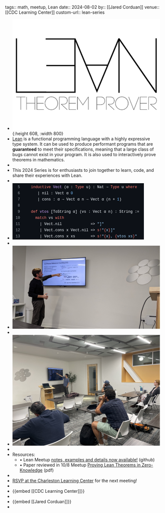 tags:: math, meetup, Lean
date:: 2024-08-02
by:: [[Jared Corduan]]
venue:: [[CDC Learning Center]]
custom-url:: lean-series

- ![Lean Proof Assistant Series](../assets/LeanProofAssistantSeries.jpg){:height 608, :width 800}
- [Lean](https://lean-lang.org/about/) is a functional programming language with a highly expressive type system. It can be used to produce performant programs that are **guaranteed** to meet their specifications, meaning that a large class of bugs cannot exist in your program. It is also used to interactively prove theorems in mathematics.
-
- This 2024 Series is for enthusiasts to join together to learn, code, and share their experiences with Lean.
-
- ![Lean-example.png](../assets/Lean-example_1728911793775_0.png)
-
- ![Lean_Proof_Assistant_Series.jpg](../assets/Lean_Proof_Assistant_Series_1731513074301_0.jpg)
-
- ![Lean_Proof_Assistant_Series2.jpg](../assets/Lean_Proof_Assistant_Series2_1731513117820_0.jpg)
-
- Resources:
	- • Lean Meetup [notes, examples and details now available!](https://github.com/lean-chs/charleston-lean-meetup) (github)
	- • Paper reviewed in 10/8 Meetup [Proving Lean Theorems in Zero-Knowledge](https://eprint.iacr.org/2024/267.pdf) (pdf)
-
- [RSVP at the Charleston Learning Center](https://www.charlestonlc.org/classes/charleston-lean-proof-assistant-meetup/) for the next meeting!
-
- {{embed [[CDC Learning Center]]}}
-
- {{embed [[Jared Corduan]]}}
-